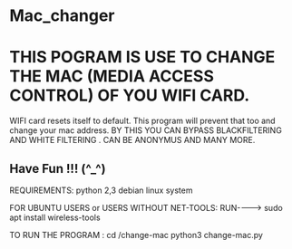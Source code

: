# Mac_changer

# THIS POGRAM IS USE TO CHANGE THE MAC (MEDIA ACCESS CONTROL) OF YOU WIFI CARD.

WIFI card resets itself to default. This program will prevent that too and change your mac address.
BY THIS YOU CAN BYPASS BLACKFILTERING AND WHITE FILTERING . CAN BE ANONYMUS AND MANY MORE. 

## Have Fun !!! (^_^)

REQUIREMENTS:
python 2,3
debian linux system


FOR UBUNTU USERS or USERS WITHOUT NET-TOOLS:
	RUN----> sudo apt install wireless-tools
	


TO RUN THE PROGRAM :
cd /change-mac
python3 change-mac.py





